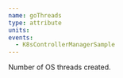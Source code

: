 ```yaml
---
name: goThreads
type: attribute
units:
events:
  - K8sControllerManagerSample
---
```


Number of OS threads created.